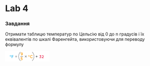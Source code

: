 # Lab 4

### Завдання 
Отримати таблицю температур по Цельсію від 0 до n градусів і їх еквівалентів по шкалі Фаренгейта, використовуючи для переводу формулу

![formula image](./assets/celsius-fahrenheit-formula.png)
